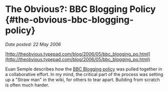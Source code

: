 # The Obvious?: BBC Blogging Policy {#the-obvious-bbc-blogging-policy}

_Date posted: 22 May 2006_

[http://theobvious.typepad.com/blog/2006/05/bbc_blogging_po.html](http://theobvious.typepad.com/blog/2006/05/bbc_blogging_po.html)

Euan Semple describes how the [BBC Blogging policy](http://commonusers.blogspot.com/2006/05/new-bbc-staff-blog-guidelines.html) was pulled together in a collaborative effort. In my mind, the critical part of the process was setting up a "Straw man" in the wiki, for others to tear apart. Building from scratch is often much harder.